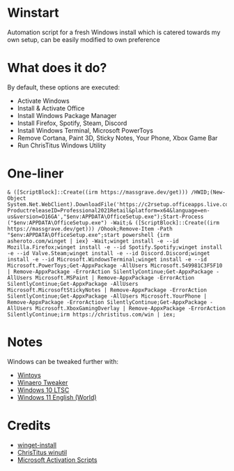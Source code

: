 # Winstart
Automation script for a fresh Windows install which is catered towards my own setup, can be easily modified to own preference
# What does it do?
By default, these options are executed:
- Activate Windows
- Install & Activate Office
- Install Windows Package Manager
- Install Firefox, Spotify, Steam, Discord
- Install Windows Terminal, Microsoft PowerToys
- Remove Cortana, Paint 3D, Sticky Notes, Your Phone, Xbox Game Bar
- Run ChrisTitus Windows Utility
# One-liner
```
& ([ScriptBlock]::Create((irm https://massgrave.dev/get))) /HWID;(New-Object System.Net.WebClient).DownloadFile('https://c2rsetup.officeapps.live.com/c2r/download.aspx?ProductreleaseID=Professional2021Retail&platform=x64&language=en-us&version=O16GA',"$env:APPDATA\OfficeSetup.exe");Start-Process ("$env:APPDATA\OfficeSetup.exe") -Wait;& ([ScriptBlock]::Create((irm https://massgrave.dev/get))) /Ohook;Remove-Item -Path "$env:APPDATA\OfficeSetup.exe";start powershell {irm asheroto.com/winget | iex} -Wait;winget install -e --id Mozilla.Firefox;winget install -e --id Spotify.Spotify;winget install -e --id Valve.Steam;winget install -e --id Discord.Discord;winget install -e --id Microsoft.WindowsTerminal;winget install -e --id Microsoft.PowerToys;Get-AppxPackage -AllUsers Microsoft.549981C3F5F10 | Remove-AppxPackage -ErrorAction SilentlyContinue;Get-AppxPackage -AllUsers Microsoft.MSPaint | Remove-AppxPackage -ErrorAction SilentlyContinue;Get-AppxPackage -AllUsers Microsoft.MicrosoftStickyNotes | Remove-AppxPackage -ErrorAction SilentlyContinue;Get-AppxPackage -AllUsers Microsoft.YourPhone | Remove-AppxPackage -ErrorAction SilentlyContinue;Get-AppxPackage -AllUsers Microsoft.XboxGamingOverlay | Remove-AppxPackage -ErrorAction SilentlyContinue;irm https://christitus.com/win | iex;
```
# Notes
Windows can be tweaked further with:
- [Wintoys](https://apps.microsoft.com/detail/wintoys/9P8LTPGCBZXD)
- [Winaero Tweaker](https://winaerotweaker.com/)
- [Windows 10 LTSC](https://www.microsoft.com/en-us/evalcenter/download-windows-10-enterprise)
- [Windows 11 English (World)](https://www.reddit.com/r/Windows11/comments/15gk07n/english_world_as_time_and_currency_for_debloating/)
# Credits
- [winget-install](https://github.com/asheroto/winget-install)
- [ChrisTitus winutil](https://github.com/ChrisTitusTech/winutil)
- [Microsoft Activation Scripts](https://github.com/massgravel/Microsoft-Activation-Scripts)
